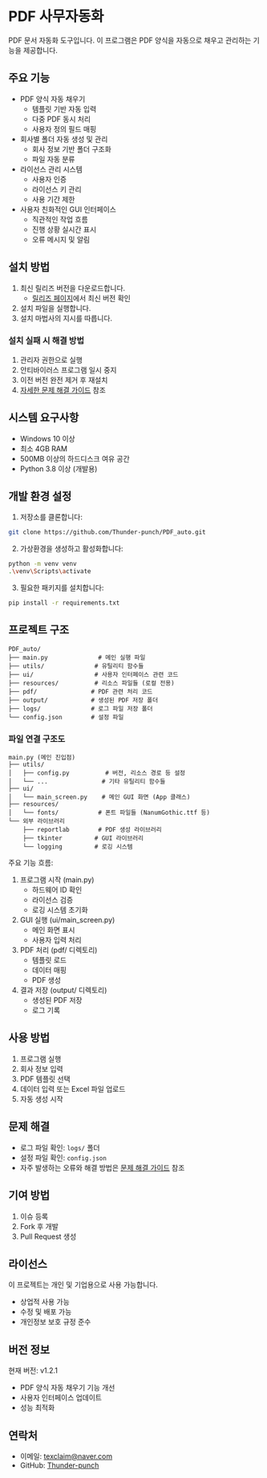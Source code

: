 # PDF 사무자동화

PDF 문서 자동화 도구입니다. 이 프로그램은 PDF 양식을 자동으로 채우고 관리하는 기능을 제공합니다.

## 주요 기능

- PDF 양식 자동 채우기
  - 템플릿 기반 자동 입력
  - 다중 PDF 동시 처리
  - 사용자 정의 필드 매핑
- 회사별 폴더 자동 생성 및 관리
  - 회사 정보 기반 폴더 구조화
  - 파일 자동 분류
- 라이선스 관리 시스템
  - 사용자 인증
  - 라이선스 키 관리
  - 사용 기간 제한
- 사용자 친화적인 GUI 인터페이스
  - 직관적인 작업 흐름
  - 진행 상황 실시간 표시
  - 오류 메시지 및 알림

## 설치 방법

1. 최신 릴리즈 버전을 다운로드합니다.
   - [릴리즈 페이지](https://github.com/Thunder-punch/PDF_auto/releases)에서 최신 버전 확인
2. 설치 파일을 실행합니다.
3. 설치 마법사의 지시를 따릅니다.

### 설치 실패 시 해결 방법

1. 관리자 권한으로 실행
2. 안티바이러스 프로그램 일시 중지
3. 이전 버전 완전 제거 후 재설치
4. [자세한 문제 해결 가이드](설치실패시_꼭_읽어_주세요.txt) 참조

## 시스템 요구사항

- Windows 10 이상
- 최소 4GB RAM
- 500MB 이상의 하드디스크 여유 공간
- Python 3.8 이상 (개발용)

## 개발 환경 설정

1. 저장소를 클론합니다:
```bash
git clone https://github.com/Thunder-punch/PDF_auto.git
```

2. 가상환경을 생성하고 활성화합니다:
```bash
python -m venv venv
.\venv\Scripts\activate
```

3. 필요한 패키지를 설치합니다:
```bash
pip install -r requirements.txt
```

## 프로젝트 구조

```
PDF_auto/
├── main.py              # 메인 실행 파일
├── utils/              # 유틸리티 함수들
├── ui/                 # 사용자 인터페이스 관련 코드
├── resources/          # 리소스 파일들 (로컬 전용)
├── pdf/               # PDF 관련 처리 코드
├── output/            # 생성된 PDF 저장 폴더
├── logs/              # 로그 파일 저장 폴더
└── config.json        # 설정 파일
```

### 파일 연결 구조도

```
main.py (메인 진입점)
├── utils/
│   ├── config.py          # 버전, 리소스 경로 등 설정
│   └── ...               # 기타 유틸리티 함수들
├── ui/
│   └── main_screen.py    # 메인 GUI 화면 (App 클래스)
├── resources/
│   └── fonts/           # 폰트 파일들 (NanumGothic.ttf 등)
└── 외부 라이브러리
    ├── reportlab        # PDF 생성 라이브러리
    ├── tkinter         # GUI 라이브러리
    └── logging         # 로깅 시스템
```

주요 기능 흐름:
1. 프로그램 시작 (main.py)
   - 하드웨어 ID 확인
   - 라이선스 검증
   - 로깅 시스템 초기화
2. GUI 실행 (ui/main_screen.py)
   - 메인 화면 표시
   - 사용자 입력 처리
3. PDF 처리 (pdf/ 디렉토리)
   - 템플릿 로드
   - 데이터 매핑
   - PDF 생성
4. 결과 저장 (output/ 디렉토리)
   - 생성된 PDF 저장
   - 로그 기록

## 사용 방법

1. 프로그램 실행
2. 회사 정보 입력
3. PDF 템플릿 선택
4. 데이터 입력 또는 Excel 파일 업로드
5. 자동 생성 시작

## 문제 해결

- 로그 파일 확인: `logs/` 폴더
- 설정 파일 확인: `config.json`
- 자주 발생하는 오류와 해결 방법은 [문제 해결 가이드](설치실패시_꼭_읽어_주세요.txt) 참조

## 기여 방법

1. 이슈 등록
2. Fork 후 개발
3. Pull Request 생성

## 라이선스

이 프로젝트는 개인 및 기업용으로 사용 가능합니다.
- 상업적 사용 가능
- 수정 및 배포 가능
- 개인정보 보호 규정 준수

## 버전 정보

현재 버전: v1.2.1
- PDF 양식 자동 채우기 기능 개선
- 사용자 인터페이스 업데이트
- 성능 최적화

## 연락처

- 이메일: texclaim@naver.com
- GitHub: [Thunder-punch](https://github.com/Thunder-punch) 